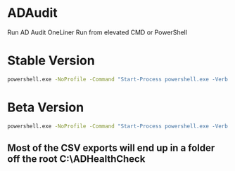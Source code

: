 # ADAudit

Run AD Audit OneLiner
Run from elevated CMD or PowerShell
# Stable Version

```cmd
powershell.exe -NoProfile -Command "Start-Process powershell.exe -Verb RunAs -ArgumentList '-NoProfile','-ExecutionPolicy','Bypass','-Command','[System.Net.ServicePointManager]::SecurityProtocol=[System.Net.SecurityProtocolType]::Tls12; iwr https://raw.githubusercontent.com/DataGuys/ADAudit/refs/heads/main/ADAuditComprehensiveV4.ps1 | iex'"
```
# Beta Version 
```cmd
powershell.exe -NoProfile -Command "Start-Process powershell.exe -Verb RunAs -ArgumentList '-NoProfile','-ExecutionPolicy','Bypass','-Command','[System.Net.ServicePointManager]::SecurityProtocol=[System.Net.SecurityProtocolType]::Tls12; iwr https://raw.githubusercontent.com/DataGuys/ADAudit/refs/heads/main/ADAuditComprehensiveV5.ps1 | iex'"
```
## Most of the CSV exports will end up in a folder off the root C:\ADHealthCheck
